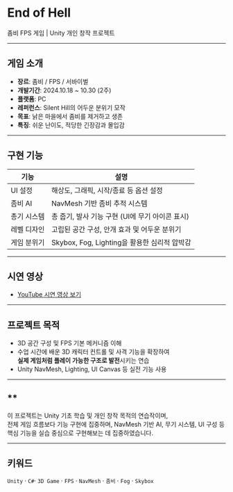 #  End of Hell  
좀비 FPS 게임 | Unity 개인 창작 프로젝트  

---

##  게임 소개

- **장르**: 좀비 / FPS / 서바이벌
- **개발기간**: 2024.10.18 ~ 10.30 (2주) 
- **플랫폼**: PC  
- **레퍼런스**: Silent Hill의 어두운 분위기 모작  
- **목표**: 낡은 마을에서 좀비를 제거하고 생존  
- **특징**: 쉬운 난이도, 적당한 긴장감과 몰입감  


---

##  구현 기능

| 기능 | 설명 |
|------|------|
| UI 설정 | 해상도, 그래픽, 시작/종료 등 옵션 설정 |
| 좀비 AI | NavMesh 기반 좀비 추적 시스템 |
| 총기 시스템 | 총 줍기, 발사 기능 구현 (UI에 무기 아이콘 표시) |
| 레벨 디자인 | 고립된 공간 구성, 안개 효과 및 어두운 분위기 |
| 게임 분위기 | Skybox, Fog, Lighting을 활용한 심리적 압박감 | 

---

## 시연 영상
- [YouTube 시연 영상 보기](https://youtu.be/xAHx-Yqrb4k)

---

##  프로젝트 목적

- 3D 공간 구성 및 FPS 기본 메커니즘 이해
- 수업 시간에 배운 3D 캐릭터 컨트롤 및 사격 기능을 확장하여  
  **실제 게임처럼 플레이 가능한 구조로 발전**시키는 연습
- Unity NavMesh, Lighting, UI Canvas 등 실전 기능 사용

---

## **

이 프로젝트는 Unity 기초 학습 및 개인 창작 목적의 연습작이며,  
전체 게임 흐름보다 기능 구현에 집중하며, NavMesh 기반 AI, 무기 시스템, UI 구성 등 핵심 기능을 실습 중심으로 구현해보는 데 집중하였습니다.

---

##  키워드

`Unity` · `C#`· `3D Game` · `FPS` · `NavMesh` · `좀비` · `Fog` · `Skybox` 
